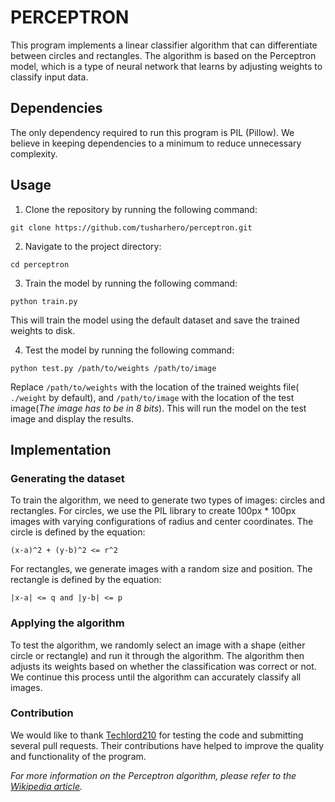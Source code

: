 # PERCEPTRON

This program implements a linear classifier algorithm that can differentiate between circles and rectangles. The algorithm is based on the Perceptron model, which is a type of neural network that learns by adjusting weights to classify input data.


## Dependencies

The only dependency required to run this program is PIL (Pillow). We believe in keeping dependencies to a minimum to reduce unnecessary complexity.

## Usage

1. Clone the repository by running the following command:

```
git clone https://github.com/tusharhero/perceptron.git
```
2. Navigate to the project directory:

```
cd perceptron
```
3. Train the model by running the following command:

```
python train.py
```
This will train the model using the default dataset and save the trained weights to disk.

4. Test the model by running the following command:

```
python test.py /path/to/weights /path/to/image
```
Replace `/path/to/weights` with the location of the trained weights file( `./weight` by default), and `/path/to/image` with the location of the test image(*The image has to be in 8 bits*). This will run the model on the test image and display the results. 

## Implementation

### Generating the dataset
To train the algorithm, we need to generate two types of images: circles and rectangles. For circles, we use the PIL library to create 100px * 100px images with varying configurations of radius and center coordinates. The circle is defined by the equation:

```
(x-a)^2 + (y-b)^2 <= r^2
```

For rectangles, we generate images with a random size and position. The rectangle is defined by the equation:

```
|x-a| <= q and |y-b| <= p
```

### Applying the algorithm
To test the algorithm, we randomly select an image with a shape (either circle or rectangle) and run it through the algorithm. The algorithm then adjusts its weights based on whether the classification was correct or not. We continue this process until the algorithm can accurately classify all images.

### Contribution
We would like to thank [Techlord210](https://github.com/Techlord210) for testing the code and submitting several pull requests. Their contributions have helped to improve the quality and functionality of the program.

*For more information on the Perceptron algorithm, please refer to the [Wikipedia article](https://wikipedia.org/wiki/Perceptron).*
